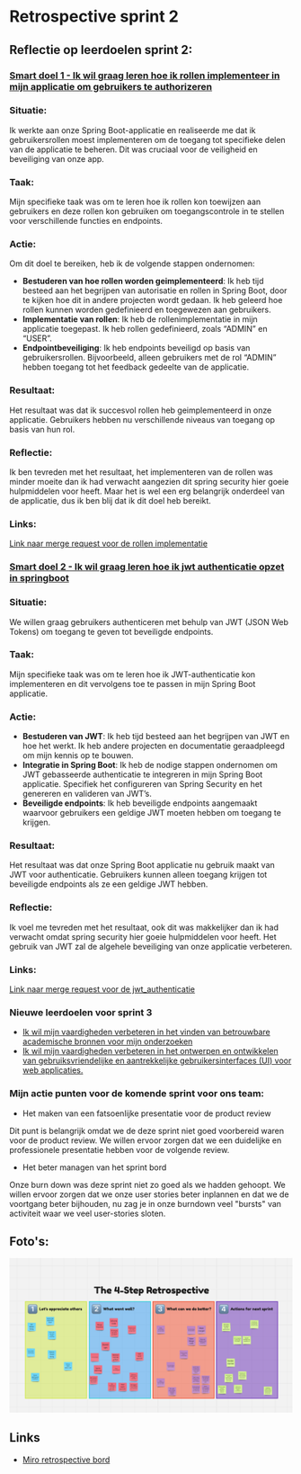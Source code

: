 # Retrospective sprint 2

## Reflectie op leerdoelen sprint 2:

### [Smart doel 1 - Ik wil graag leren hoe ik rollen implementeer in mijn applicatie om gebruikers te authorizeren](https://gitlab.fdmci.hva.nl/propedeuse-hbo-ict/onderwijs/2023-2024/out-b-se-bim/blok-4/caaruujuuwoo65/-/issues/115)

### Situatie: 
Ik werkte aan onze Spring Boot-applicatie en realiseerde me dat ik gebruikersrollen moest implementeren om de toegang tot specifieke delen van de applicatie te beheren. Dit was cruciaal voor de veiligheid en beveiliging van onze app.

### Taak: 
Mijn specifieke taak was om te leren hoe ik rollen kon toewijzen aan gebruikers en deze rollen kon gebruiken om toegangscontrole in te stellen voor verschillende functies en endpoints.

### Actie: 
Om dit doel te bereiken, heb ik de volgende stappen ondernomen:
- **Bestuderen van hoe rollen worden geimplementeerd**: Ik heb tijd besteed aan het begrijpen van autorisatie en rollen in Spring Boot, door te kijken hoe dit in andere projecten wordt gedaan. Ik heb geleerd hoe rollen kunnen worden gedefinieerd en toegewezen aan gebruikers.
- **Implementatie van rollen**: Ik heb de rollenimplementatie in mijn applicatie toegepast. Ik heb rollen gedefinieerd, zoals “ADMIN” en “USER”.
- **Endpointbeveiliging**: Ik heb endpoints beveiligd op basis van gebruikersrollen. Bijvoorbeeld, alleen gebruikers met de rol “ADMIN” hebben toegang tot het feedback gedeelte van de applicatie.

### Resultaat: 
Het resultaat was dat ik succesvol rollen heb geimplementeerd in onze applicatie. Gebruikers hebben nu verschillende niveaus van toegang op basis van hun rol.

### Reflectie: 
Ik ben tevreden met het resultaat, het implementeren van de rollen was minder moeite dan ik had verwacht aangezien dit spring security hier goeie hulpmiddelen voor heeft. Maar het is wel een erg belangrijk onderdeel van de applicatie, dus ik ben blij dat ik dit doel heb bereikt.

### Links:
[Link naar merge request voor de rollen implementatie](https://gitlab.fdmci.hva.nl/propedeuse-hbo-ict/onderwijs/2023-2024/out-b-se-bim/blok-4/caaruujuuwoo65/-/merge_requests/6)

### [Smart doel 2 - Ik wil graag leren hoe ik jwt authenticatie opzet in springboot](https://gitlab.fdmci.hva.nl/propedeuse-hbo-ict/onderwijs/2023-2024/out-b-se-bim/blok-4/caaruujuuwoo65/-/issues/114)
### Situatie: 
We willen graag gebruikers authenticeren met behulp van JWT (JSON Web Tokens) om toegang te geven tot beveiligde endpoints.

### Taak: 
Mijn specifieke taak was om te leren hoe ik JWT-authenticatie kon implementeren en dit vervolgens toe te passen in mijn Spring Boot applicatie.

### Actie:
- **Bestuderen van JWT**: Ik heb tijd besteed aan het begrijpen van JWT en hoe het werkt. Ik heb andere projecten en documentatie geraadpleegd om mijn kennis op te bouwen.
- **Integratie in Spring Boot**: Ik heb de nodige stappen ondernomen om JWT gebasseerde authenticatie te integreren in mijn Spring Boot applicatie. Specifiek het configureren van Spring Security en het genereren en valideren van JWT’s.
- **Beveiligde endpoints**: Ik heb beveiligde endpoints aangemaakt waarvoor gebruikers een geldige JWT moeten hebben om toegang te krijgen.

### Resultaat: 
Het resultaat was dat onze Spring Boot applicatie nu gebruik maakt van JWT voor authenticatie. Gebruikers kunnen alleen toegang krijgen tot beveiligde endpoints als ze een geldige JWT hebben.

### Reflectie: 
Ik voel me tevreden met het resultaat, ook dit was makkelijker dan ik had verwacht omdat spring security hier goeie hulpmiddelen voor heeft. Het gebruik van JWT zal de algehele beveiliging van onze applicatie verbeteren.

### Links:
[Link naar merge request voor de jwt_authenticatie](https://gitlab.fdmci.hva.nl/propedeuse-hbo-ict/onderwijs/2023-2024/out-b-se-bim/blok-4/caaruujuuwoo65/-/merge_requests/6)

### Nieuwe leerdoelen voor sprint 3
- [Ik wil mijn vaardigheden verbeteren in het vinden van betrouwbare academische bronnen voor mijn onderzoeken](https://gitlab.fdmci.hva.nl/propedeuse-hbo-ict/onderwijs/2023-2024/out-b-se-bim/blok-4/caaruujuuwoo65/-/issues/122)
- [Ik wil mijn vaardigheden verbeteren in het ontwerpen en ontwikkelen van gebruiksvriendelijke en aantrekkelijke gebruikersinterfaces (UI) voor web applicaties.](https://gitlab.fdmci.hva.nl/propedeuse-hbo-ict/onderwijs/2023-2024/out-b-se-bim/blok-4/caaruujuuwoo65/-/issues/123)

### Mijn actie punten voor de komende sprint voor ons team:
- Het maken van een fatsoenlijke presentatie voor de product review

Dit punt is belangrijk omdat we de deze sprint niet goed voorbereid waren voor de product review. We willen ervoor zorgen dat we een duidelijke en professionele presentatie hebben voor de volgende review.

- Het beter managen van het sprint bord

Onze burn down was deze sprint niet zo goed als we hadden gehoopt. We willen ervoor zorgen dat we onze user stories beter inplannen en dat we de voortgang beter bijhouden, nu zag je in onze burndown veel "bursts" van activiteit waar we veel user-stories sloten.


## Foto's:
![retro bord](./foto's/retrobord-sprint-2.png)

## Links
- [Miro retrospective bord](https://miro.com/app/board/uXjVKDseq4A=/?share_link_id=394832484911)